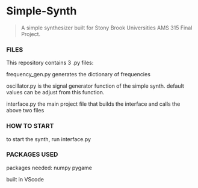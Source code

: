 # Simple-Synth
> A simple synthesizer built for Stony Brook Universities AMS 315 Final Project.

### FILES ###
This repository contains 3 .py files:

frequency_gen.py
  generates the dictionary of frequencies

oscillator.py
  is the signal generator function of the simple synth. default values can be adjust from this function.
 
interface.py
  the main project file that builds the interface and calls the above two files
 
 
### HOW TO START ###
to start the synth, run interface.py


### PACKAGES USED ###
packages needed:
  numpy
  pygame
  

built in VScode
